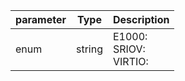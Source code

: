 | parameter | Type | Description |
| ----------- | ----------- |----------- |
| enum  |  string  | E1000: <br/>SRIOV: <br/>VIRTIO:   |